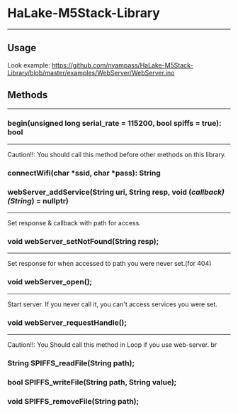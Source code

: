 # HaLake-M5Stack-Library
------
## Usage
  Look example: https://github.com/nyampass/HaLake-M5Stack-Library/blob/master/examples/WebServer/WebServer.ino

## Methods
------
### begin(unsigned long serial_rate = 115200, bool spiffs = true): bool
------
  Caution!!: You should call this method before other methods on this library.
### connectWifi(char *ssid, char *pass): String
### webServer_addService(String uri, String resp, void (*callback)(String*) = nullptr)
------
  Set response & callback with path for access.
### void webServer_setNotFound(String resp);
------
  Set response for when accessed to path you were never set.(for 404)
### void webServer_open();
------
  Start server.
  If you never call it, you can't access services you were set.
### void webServer_requestHandle();
------
  Caution!!: You Should call this method in Loop if you use web-server.
br
### String SPIFFS_readFile(String path);
### bool SPIFFS_writeFile(String path, String value);
### void SPIFFS_removeFile(String path);